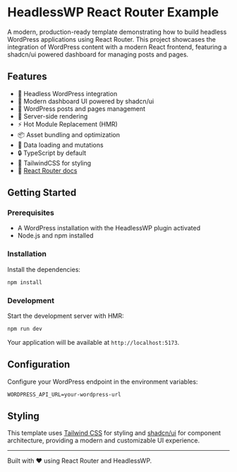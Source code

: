 # HeadlessWP React Router Example

A modern, production-ready template demonstrating how to build headless WordPress applications using React Router. This project showcases the integration of WordPress content with a modern React frontend, featuring a shadcn/ui powered dashboard for managing posts and pages.

## Features

- 🔌 Headless WordPress integration
- 📱 Modern dashboard UI powered by shadcn/ui
- 📝 WordPress posts and pages management
- 🚀 Server-side rendering
- ⚡️ Hot Module Replacement (HMR)
- 📦 Asset bundling and optimization
- 🔄 Data loading and mutations
- 🔒 TypeScript by default
- 🎉 TailwindCSS for styling
- 📖 [React Router docs](https://reactrouter.com/)

## Getting Started

### Prerequisites

- A WordPress installation with the HeadlessWP plugin activated
- Node.js and npm installed

### Installation

Install the dependencies:

```bash
npm install
```

### Development

Start the development server with HMR:

```bash
npm run dev
```

Your application will be available at `http://localhost:5173`.

## Configuration

Configure your WordPress endpoint in the environment variables:

```env
WORDPRESS_API_URL=your-wordpress-url
```

## Styling

This template uses [Tailwind CSS](https://tailwindcss.com/) for styling and [shadcn/ui](https://ui.shadcn.com/) for component architecture, providing a modern and customizable UI experience.

---

Built with ❤️ using React Router and HeadlessWP.
